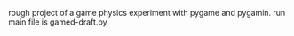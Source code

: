 rough project of a game physics experiment with pygame and pygamin. run main file is gamed-draft.py
